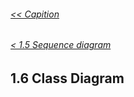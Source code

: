 ###### [<< Capition](/Documentation/Capition.md)
###### [< 1.5 Sequence diagram](/Documentation/Chapter%201%20-%20Design%20and%20Architecture/1.5%20Sequence%20Diagram.md)

## 1.6 Class Diagram

